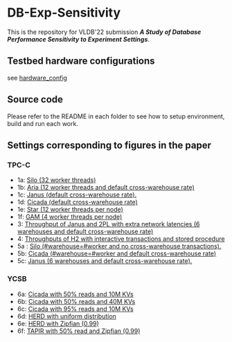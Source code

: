 # DB-Exp-Sensitivity

This is the repository for VLDB'22 submission ***A Study of Database Performance Sensitivity to Experiment Settings***.

## Testbed hardware configurations

see [hardware_config](hardware_config.md)

## Source code

Please refer to the README in each folder to see how to setup environment, build and run each work. 

## Settings corresponding to figures in the paper


### TPC-C

- 1a: [Silo (32 worker threads)](silo/settings_1a.sh)
- 1b: [Aria (12 worker threads and default cross-warehouse rate)](aria/settings_1b.sh)
- 1c: [Janus (default cross-warehouse rate).](janus/run_batch.sh)
- 1d: [Cicada (default cross-warehouse rate)](cicada/run_exp_custom.py)
- 1e: [Star (12 worker threads per node)](star/run-star.sh)
- 1f: [GAM (4 worker threads per node)](gam/database/tpcc/run-gam.sh)
- 3: [Throughput of Janus and 2PL with extra network latencies (6 warehouses and default cross-warehouse rate)](janus/run_batch.sh)
- 4: [Throughputs of H2 with interactive transactions and stored procedure](H2/sample_tpcc_config.xml)
- 5a : [Silo (#warehouse=#worker and no cross-warehouse transactions).](silo/settings_5a.sh)
- 5b: [Cicada (#warehouse=#worker and default cross-warehouse rate)](cicada/run_exp_custom.py)
- 5c: [Janus (6 warehouses and default cross-warehouse rate).](janus/run_batch.sh)

### YCSB
- 6a: [Cicada with 50% reads and 10M KVs](cicada/run_exp_custom.py)
- 6b: [Cicada with 50% reads and 40M KVs](cicada/run_exp_custom.py)
- 6c: [Cicada with 95% reads and 10M KVs](cicada/run_exp_custom.py)
- 6d: [HERD with uniform distribution](HERD/run-herd.sh)
- 6e: [HERD with Zipfian (0.99)](HERD/run-herd.sh)
- 6f: [TAPIR with 50% read and Zipfian (0.99)](tapir/store/tools/settings_5f.sh)
